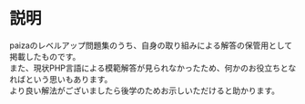 # 説明
paizaのレベルアップ問題集のうち、自身の取り組みによる解答の保管用として掲載したものです。  
また、現状PHP言語による模範解答が見られなかったため、何かのお役立ちとなればという思いもあります。  
より良い解法がございましたら後学のためお示しいただけると助かります。
